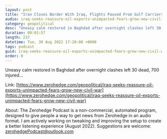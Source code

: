 ```yaml
---
layout: post
title: "Iran Closes Border With Iraq, Flights Paused From Gulf Carriers, On Fears Of New Civil War"
audio: iraq-seeks-reassure-oil-exports-unimpacted-fears-grow-new-civil-war-0
category: geopolitical
desc: "Uneasy calm restored in Baghdad after overnight clashes left 30 dead, 700 injured..."
duration: 00:03:57
length: 237
datetime: Tue, 30 Aug 2022 17:20:00 +0000
tags: podcast
guid: iraq-seeks-reassure-oil-exports-unimpacted-fears-grow-new-civil-war-0
order: 0
---
```

Uneasy calm restored in Baghdad after overnight clashes left 30 dead, 700 injured...

Link: [https://www.zerohedge.com/geopolitical/iraq-seeks-reassure-oil-exports-unimpacted-fears-grow-new-civil-war](https://www.zerohedge.com/geopolitical/iraq-seeks-reassure-oil-exports-unimpacted-fears-grow-new-civil-war)

About: The Zerohedge Podcast is a non-commercial, automated program, designed to give people a way to get news from Zerohedge in an audio format.  I am actively working on tweaking and improving the setup to create a better listening experience (August 2022).  Suggestions are welcome: [zerohedgePodcast@outlook.com](mailto:zerohedgePodcast@outlook.com)
